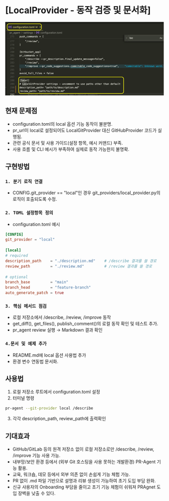 # [LocalProvider - 동작 검증 및 문서화]

![img_4.png](img_4.png)

## 현재 문제점

- configuration.toml의 local 옵션 기능 동작이 불분명.
- pr_url이 local로 설정되어도 LocalGitProvider 대신 GitHubProvider 코드가 실행됨.
- 관련 공식 문서 및 사용 가이드(설정 항목, 예시 커맨드) 부족.
- 사용 흐름 및 CLI 예시가 부족하여 실제로 동작 가능한지 불명확.

## 구현방법

### `1. 분기 로직 연결`
- CONFIG.git_provider == "local"인 경우 git_providers/local_provider.py의 로직이 호출되도록 수정.

### `2. TOML 설정항목 정의`

- configuration.toml 예시

```toml
[CONFIG]
git_provider = "local"

[local]
# required
description_path    = "./description.md"    # /describe 결과를 쓸 경로
review_path         = "./review.md"         # /review 결과를 쓸 경로

# optional
branch_base         = "main"
branch_head         = "feature-branch"
auto_generate_patch = true
```

### `3. 핵심 메서드 점검`
- 로컬 저장소에서 /describe, /review, /improve 동작 
- get_diff(), get_files(), publish_comment()의 로컬 동작 확인 및 테스트 추가.
- pr_agent review 실행 → Markdown 결과 확인

### `4.문서 및 예제 추가`
- README.md에 local 옵션 사용법 추가
- 환경 변수 연동법 문서화.


## 사용법
1. 로컬 저장소 루트에서 configuration.toml 설정
2. 터미널 명령

```bash
pr-agent --git-provider local /describe
```
3. 각각 description_path, review_path에 출력확인

## 기대효과
- GitHub/GitLab 등의 원격 저장소 없이 로컬 저장소로만 /describe, /review, /improve 기능 사용 가능.
- 내부망/보안 환경 등에서 (외부 Git 호스팅을 사용 못하는 개발환경) PR-Agent 기능 활용.
- 교육, 워크숍, 데모 등에서 외부 의존 없이 손쉽게 기능 체험 가능. 
- PR 없이 .md 파일 기반으로 설명과 리뷰 생성이 가능하여 초기 도입 부담 완화.
- 신규 사용자의 Onboarding 부담을 줄이고 초기 기능 체험이 쉬워져 PRAgnet 도입 장벽을 낮출 수 있다.

